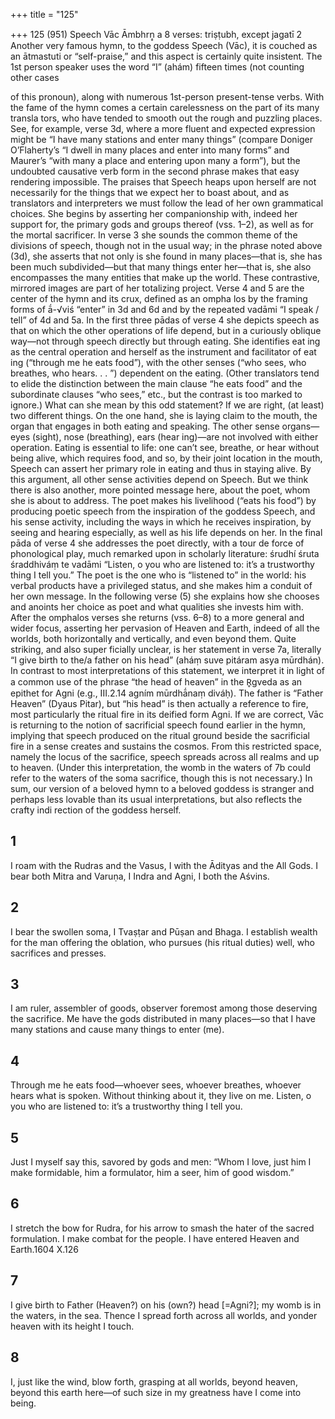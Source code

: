 +++
title = "125"

+++
125 (951) Speech
Vāc Āmbhrṇ̥ a
8 verses: triṣṭubh, except jagatī 2
Another very famous hymn, to the goddess Speech (Vāc), it is couched as an  ātmastuti or “self-praise,” and this aspect is certainly quite insistent. The 1st person speaker uses the word “I” (ahám) fifteen times (not counting other cases

of this pronoun), along with numerous 1st-person present-tense verbs. With the  fame of the hymn comes a certain carelessness on the part of its many transla tors, who have tended to smooth out the rough and puzzling places. See, for  example, verse 3d, where a more fluent and expected expression might be “I have  many stations and enter many things” (compare Doniger O’Flaherty’s “I dwell  in many places and enter into many forms” and Maurer’s “with many a place  and entering upon many a form”), but the undoubted causative verb form in the  second phrase makes that easy rendering impossible. The praises that Speech  heaps upon herself are not necessarily for the things that we expect her to boast  about, and as translators and interpreters we must follow the lead of her own  grammatical choices.
She begins by asserting her companionship with, indeed her support for, the  primary gods and groups thereof (vss. 1–2), as well as for the mortal sacrificer. In  verse 3 she sounds the common theme of the divisions of speech, though not in the  usual way; in the phrase noted above (3d), she asserts that not only is she found in  many places—that is, she has been much subdivided—but that many things enter  her—that is, she also encompasses the many entities that make up the world. These  contrastive, mirrored images are part of her totalizing project.
Verse 4 and 5 are the center of the hymn and its crux, defined as an ompha los by the framing forms of ā́-√viś “enter” in 3d and 6d and by the repeated  vadāmi “I speak / tell” of 4d and 5a. In the first three pādas of verse 4 she depicts  speech as that on which the other operations of life depend, but in a curiously  oblique way—not through speech directly but through eating. She identifies eat ing as the central operation and herself as the instrument and facilitator of eat ing (“through me he eats food”), with the other senses (“who sees, who breathes,  who hears. . . ”) dependent on the eating. (Other translators tend to elide the  distinction between the main clause “he eats food” and the subordinate clauses  “who sees,” etc., but the contrast is too marked to ignore.) What can she mean  by this odd statement? If we are right, (at least) two different things. On the one  hand, she is laying claim to the mouth, the organ that engages in both eating  and speaking. The other sense organs—eyes (sight), nose (breathing), ears (hear ing)—are not involved with either operation. Eating is essential to life: one can’t  see, breathe, or hear without being alive, which requires food, and so, by their  joint location in the mouth, Speech can assert her primary role in eating and thus  in staying alive. By this argument, all other sense activities depend on Speech.  But we think there is also another, more pointed message here, about the poet,  whom she is about to address. The poet makes his livelihood (“eats his food”)  by producing poetic speech from the inspiration of the goddess Speech, and his  sense activity, including the ways in which he receives inspiration, by seeing and  hearing especially, as well as his life depends on her.
In the final pāda of verse 4 she addresses the poet directly, with a tour de force  of phonological play, much remarked upon in scholarly literature: śrudhí śruta  śraddhiváṃ te vadāmi “Listen, o you who are listened to: it’s a trustworthy thing I tell you.” The poet is the one who is “listened to” in the world: his verbal products  have a privileged status, and she makes him a conduit of her own message. In the  following verse (5) she explains how she chooses and anoints her choice as poet and  what qualities she invests him with.
After the omphalos verses she returns (vss. 6–8) to a more general and wider  focus, asserting her pervasion of Heaven and Earth, indeed of all the worlds, both  horizontally and vertically, and even beyond them. Quite striking, and also super ficially unclear, is her statement in verse 7a, literally “I give birth to the/a father on  his head” (aháṃ suve pitáram asya mūrdhán). In contrast to most interpretations  of this statement, we interpret it in light of a common use of the phrase “the head  of heaven” in the R̥gveda as an epithet for Agni (e.g., III.2.14 agním mūrdhā́naṃ diváḥ). The father is “Father Heaven” (Dyaus Pitar), but “his head” is then actually  a reference to fire, most particularly the ritual fire in its deified form Agni. If we  are correct, Vāc is returning to the notion of sacrificial speech found earlier in the  hymn, implying that speech produced on the ritual ground beside the sacrificial fire  in a sense creates and sustains the cosmos. From this restricted space, namely the  locus of the sacrifice, speech spreads across all realms and up to heaven. (Under this  interpretation, the womb in the waters of 7b could refer to the waters of the soma  sacrifice, though this is not necessary.)
In sum, our version of a beloved hymn to a beloved goddess is stranger and  perhaps less lovable than its usual interpretations, but also reflects the crafty indi rection of the goddess herself.
## 1
I roam with the Rudras and the Vasus, I with the Ādityas and the  All Gods.
I bear both Mitra and Varuṇa, I Indra and Agni, I both the Aśvins.
## 2
I bear the swollen soma, I Tvaṣṭar and Pūṣan and Bhaga.
I establish wealth for the man offering the oblation, who pursues (his  ritual duties) well, who sacrifices and presses.
## 3
I am ruler, assembler of goods, observer foremost among those deserving  the sacrifice.
Me have the gods distributed in many places—so that I have many
stations and cause many things to enter (me).
## 4
Through me he eats food—whoever sees, whoever breathes, whoever  hears what is spoken.
Without thinking about it, they live on me. Listen, o you who are
listened to: it’s a trustworthy thing I tell you.
## 5
Just I myself say this, savored by gods and men:
“Whom I love, just him I make formidable, him a formulator, him a seer,  him of good wisdom.”
## 6
I stretch the bow for Rudra, for his arrow to smash the hater of the  sacred formulation.
I make combat for the people. I have entered Heaven and Earth.1604 X.126
## 7
I give birth to Father (Heaven?) on his (own?) head [=Agni?]; my womb  is in the waters, in the sea.
Thence I spread forth across all worlds, and yonder heaven with its
height I touch.
## 8
I, just like the wind, blow forth, grasping at all worlds,
beyond heaven, beyond this earth here—of such size in my greatness  have I come into being.